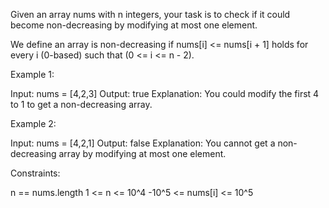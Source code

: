 Given an array nums with n integers, your task is to check if it could become
non-decreasing by modifying at most one element.

We define an array is non-decreasing if nums[i] <= nums[i + 1] holds for
every i (0-based) such that (0 <= i <= n - 2).


Example 1:


Input: nums = [4,2,3]
Output: true
Explanation: You could modify the first 4 to 1 to get a non-decreasing
array.


Example 2:


Input: nums = [4,2,1]
Output: false
Explanation: You cannot get a non-decreasing array by modifying at most one
element.



Constraints:


n == nums.length
1 <= n <= 10^4
-10^5 <= nums[i] <= 10^5




